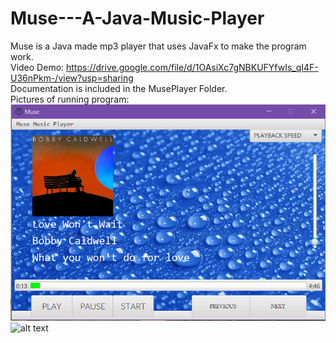# Muse---A-Java-Music-Player  
Muse is a Java made mp3 player that uses JavaFx to make the program work.  
Video Demo: https://drive.google.com/file/d/1OAsiXc7gNBKUFYfwIs_qI4F-U36nPkm-/view?usp=sharing  
Documentation is included in the MusePlayer Folder.  
Pictures of running program:  
![](exm1.PNG)
![alt text](https://github.com/PewterZz/Muse---A-Java-Music-Player/exp2.PNG?raw=true)
